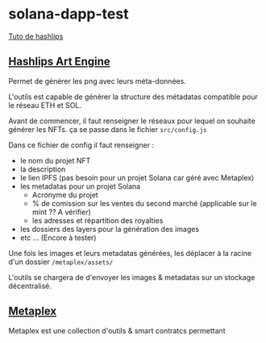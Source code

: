 # solana-dapp-test

[Tuto de hashlips](https://www.youtube.com/watch?v=35RO0lAEIxE&list=PLvfQp12V0hS2FPD0yAQXF4BpGxGeUyIPw&index=1)

## [Hashlips Art Engine](https://github.com/HashLips/hashlips_art_engine)

Permet de générer les png avec leurs méta-données.

L'outils est capable de générer la structure des métadatas compatible pour le réseau ETH et SOL.

Avant de commencer, il faut renseigner le réseaux pour lequel on souhaite générer les NFTs. ça se passe dans le fichier `src/config.js`

Dans ce fichier de config il faut renseigner :

- le nom du projet NFT
- la description
- le lien IPFS (pas besoin pour un projet Solana car géré avec Metaplex)
- les metadatas pour un projet Solana
  - Acronyme du projet
  - % de comission sur les ventes du second marché (applicable sur le mint ?? A vérifier)
  - les adresses et répartition des royalties
- les dossiers des layers pour la génération des images
- etc ... (Encore à tester)

Une fois les images et leurs metadatas générées, les déplacer à la racine d'un dossier `/metaplex/assets/`

L'outils se chargera de d'envoyer les images & metadatas sur un stockage décentralisé.

## [Metaplex](https://docs.metaplex.com/)

Metaplex est une collection d'outils & smart contratcs permettant 